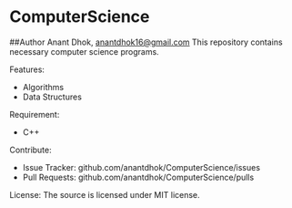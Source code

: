 # ComputerScience

##Author
Anant Dhok, anantdhok16@gmail.com
This repository contains necessary computer science programs.

Features:
- Algorithms
- Data Structures

Requirement:
- C++

Contribute:
- Issue Tracker: github.com/anantdhok/ComputerScience/issues
- Pull Requests: github.com/anantdhok/ComputerScience/pulls

License:
The source is licensed under MIT license.
